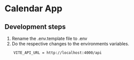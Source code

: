 
# Calendar App


## Development steps

1. Rename the .env.template file to .env
2. Do the respective changes to the environments variables.

```
    VITE_API_URL = http://localhost:4000/api

```